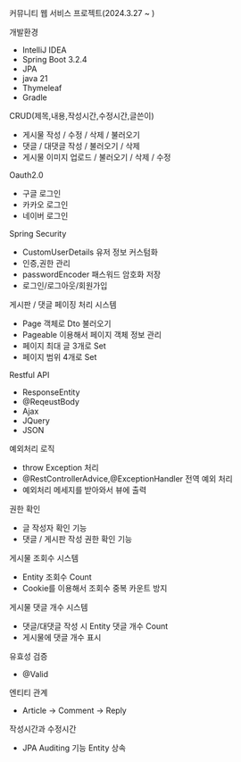 커뮤니티 웹 서비스 프로젝트(2024.3.27 ~ )

개발환경
* IntelliJ IDEA 
* Spring Boot 3.2.4
* JPA
* java 21
* Thymeleaf
* Gradle

CRUD(제목,내용,작성시간,수정시간,글쓴이)
- 게시물 작성 / 수정 / 삭제 / 불러오기
- 댓글 / 대댓글 작성 / 불러오기 / 삭제
- 게시물 이미지 업로드 / 불러오기 / 삭제 / 수정

Oauth2.0 
- 구글 로그인
- 카카오 로그인
- 네이버 로그인

Spring Security 
- CustomUserDetails 유저 정보 커스텀화
- 인증,권한 관리 
- passwordEncoder 패스워드 암호화 저장
- 로그인/로그아웃/회원가입

게시판 / 댓글 페이징 처리 시스템
- Page 객체로 Dto 불러오기
- Pageable 이용해서 페이지 객체 정보 관리
- 페이지 최대 글 3개로 Set
- 페이지 범위 4개로 Set

Restful API
- ResponseEntity 
- @ReqeustBody
- Ajax 
- JQuery
- JSON

예외처리 로직 
- throw Exception 처리
- @RestControllerAdvice,@ExceptionHandler 전역 예외 처리
- 예외처리 메세지를 받아와서 뷰에 출력

권한 확인
- 글 작성자 확인 기능
- 댓글 / 게시판 작성 권한 확인 기능

게시물 조회수 시스템
- Entity 조회수 Count
- Cookie를 이용해서 조회수 중복 카운트 방지 

게시물 댓글 개수 시스템
- 댓글/대댓글 작성 시 Entity 댓글 개수 Count
- 게시물에 댓글 개수 표시

유효성 검증
- @Valid

엔티티 관계
- Article -> Comment -> Reply

작성시간과 수정시간
- JPA Auditing 기능 Entity 상속

